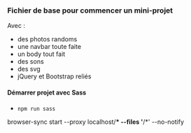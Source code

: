 ### Fichier de base pour commencer un mini-projet

Avec :

- des photos randoms
- une navbar toute faite
- un body tout fait
- des sons
- des svg
- jQuery et Bootstrap reliés

#### Démarrer projet avec Sass

- `npm run sass`

browser-sync start --proxy localhost/**\* --files '**/\*' --no-notify
